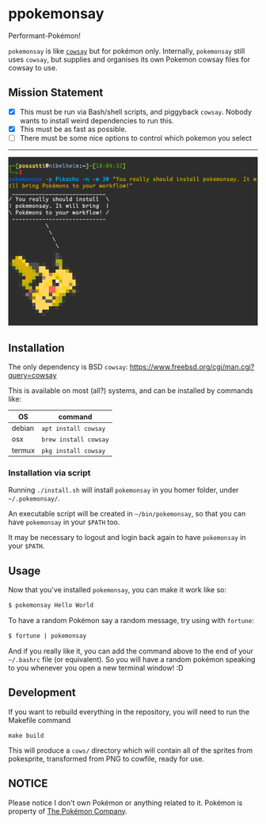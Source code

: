 # ppokemonsay

Performant-Pokémon!

`pokemonsay` is like [`cowsay`][cowsay] but for pokémon only. Internally, `pokemonsay` still uses `cowsay`, but supplies and organises its own Pokemon cowsay files for cowsay to use.

## Mission Statement

- [x] This must be run via Bash/shell scripts, and piggyback `cowsay`. Nobody wants to install weird dependencies to run this.
- [x] This must be as fast as possible.
- [ ] There must be some nice options to control which pokemon you select

---

![You should try pokemonsay!](example.png)


## Installation

The only dependency is BSD `cowsay`: https://www.freebsd.org/cgi/man.cgi?query=cowsay

This is available on most (all?) systems, and can be installed by commands like:

| OS | command |
|----|---------|
| debian | `apt install cowsay` |
| osx    | `brew install cowsay` |
| termux | `pkg install cowsay` |

### Installation via script

Running `./install.sh` will install `pokemonsay` in you homer folder, under `~/.pokemonsay/`.

An executable script will be created in `~/bin/pokemonsay`, so that you can have `pokemonsay` in your `$PATH` too.

It may be necessary to logout and login back again to have `pokemonsay` in your `$PATH`.

## Usage

Now that you've installed `pokemonsay`, you can make it work like so:

```bash
$ pokemonsay Hello World
```

To have a random Pokémon say a random message, try using with `fortune`:

```bash
$ fortune | pokemonsay
```

And if you really like it, you can add the command above to the end of your `~/.bashrc` file (or equivalent). So you will have a random pokémon speaking to you whenever you open a new terminal window! :D

## Development

If you want to rebuild everything in the repository, you will need to run the
Makefile command

```
make build
```

This will produce a `cows/` directory which will contain all of the sprites from
pokesprite, transformed from PNG to cowfile, ready for use.

## NOTICE

Please notice I don't own Pokémon or anything related to it. Pokémon is property 
of [The Pokémon Company][the-pokemon-company].

[pokemonsay]: https://github.com/possatti/pokemonsay
[img2xterm]: https://github.com/rossy/img2xterm
[cowsay]: https://en.wikipedia.org/wiki/Cowsay
[the-pokemon-company]: https://en.wikipedia.org/wiki/The_Pok%C3%A9mon_Company

